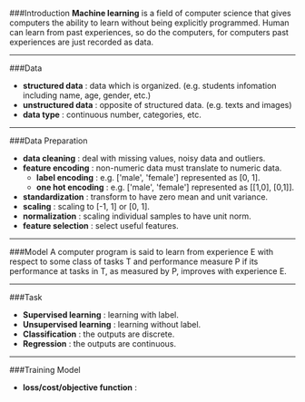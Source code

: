 ###Introduction
**Machine learning** is a field of computer science that gives computers the ability to learn without being explicitly programmed. Human can learn from past experiences, so do the computers, for computers past experiences are just recorded as data. 

---

###Data
- **structured data** :  data which is organized. (e.g. students infomation including name, age, gender, etc.)
- **unstructured data** : opposite of structured data. (e.g. texts and images)
- **data type** : continuous number, categories, etc.

---

###Data Preparation
- **data cleaning** : deal with missing values, noisy data and outliers.
- **feature encoding** : non-numeric data must translate to numeric data.
  - **label encoding** : e.g. ['male', 'female'] represented as [0, 1].
  - **one hot encoding** : e.g. ['male', 'female'] represented as [[1,0], [0,1]].
- **standardization** : transform to have zero mean and unit variance.
- **scaling** : scaling to [-1, 1] or [0, 1].
- **normalization** : scaling individual samples to have unit norm.
- **feature selection** : select useful features.


---

###Model
A computer program is said to learn from experience E with respect to some class of tasks T and performance measure P if its performance at tasks in T, as measured by P, improves with experience E.

---

###Task
- **Supervised learning** : learning with label.
- **Unsupervised learning** : learning without label.
- **Classification** : the outputs are discrete. 
- **Regression** : the outputs are continuous.

---

###Training Model
- **loss/cost/objective function** : 
